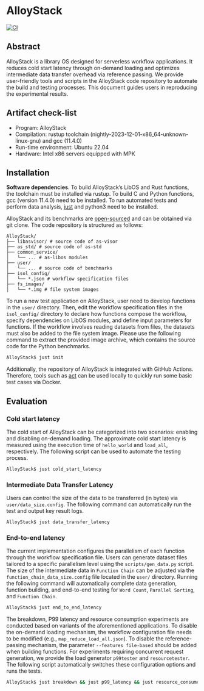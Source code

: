 # AlloyStack

[![CI](https://github.com/anti-entropy123/AlloyStack/actions/workflows/main.yml/badge.svg)](https://github.com/anti-entropy123/AlloyStack/actions/workflows/main.yml)

## Abstract
AlloyStack is a library OS designed for serverless workflow applications. It reduces cold start latency through on-demand loading and optimizes intermediate data transfer overhead via reference passing. We provide user-friendly tools and scripts in the AlloyStack code repository to automate the
build and testing processes. This document guides users in reproducing the experimental results.

## Artifact check-list

* Program: AlloyStack
* Compilation: rustup toolchain (nightly-2023-12-01-x86_64-unknown-linux-gnu) and gcc (11.4.0)
* Run-time environment: Ubuntu 22.04
* Hardware: Intel x86 servers equipped with MPK

## Installation

**Software dependencies**. To build AlloyStack’s LibOS and Rust functions, the toolchain must be installed via rustup. To build C and Python functions, gcc (version 11.4.0) need to be installed. To run automated tests and perform data analysis, [just](https://github.com/casey/just) and python3 need to be installed.

AlloyStack and its benchmarks are [open-sourced](https://github.com/anti-entropy123/AlloyStack) and can be obtained via git clone. The code repository is structured as follows:

```
AlloyStack/
├── libasvisor/ # source code of as-visor
├── as_std/ # source code of as-std
├── common_service/
│   └── ... # as-libos modules
├── user/
│   └── ... # source code of benchmarks
├── isol_config/
│   └── *.json # workflow specification files
├── fs_images/
│   └── *.img # file system images
```


To run a new test application on AlloyStack, user need to develop functions in the `user/` directory. Then, edit the workflow specification files in the `isol_config/` directory to declare how functions compose the workflow, specify dependencies on LibOS modules, and define input parameters for functions. If the workflow involves reading datasets from files, the datasets must also be added to the file system image. Please use the following command to extract the provided image archive, which contains the source code for the Python benchmarks.

```bash
AlloyStack$ just init
```

Additionally, the repository of AlloyStack is integrated with GitHub Actions. Therefore, tools such as [act](https://github.com/nektos/act) can be used locally to quickly run some basic test cases via Docker.

## Evaluation
### Cold start latency

The cold start of AlloyStack can be categorized into two scenarios: enabling and disabling on-demand loading. The approximate cold start latency is measured using the execution time of `hello_world` and `load_all`, respectively. The following script can be used to automate the testing process. 

```bash
AlloyStack$ just cold_start_latency
```

### Intermediate Data Transfer Latency
Users can control the size of the data to be transferred (in bytes) via `user/data_size.config`. The following command can automatically run the test and output key result logs.

```bash
AlloyStack$ just data_transfer_latency
```

### End-to-end latency

The current implementation configures the parallelism of each function through the workflow specification file. Users can generate dataset files tailored to a specific parallelism level using the `scripts/gen_data.py` script. The size of the intermediate data in `Function Chain` can be adjusted via the `function_chain_data_size.config` file located in the `user/` directory. Running the following command will automatically complete data generation, function building, and end-to-end testing for `Word Count`, `Parallel Sorting`, and `Function Chain`.

```bash
AlloyStack$ just end_to_end_latency
```

The breakdown, P99 latency and resource consumption experiments are conducted based on variants of the aforementioned applications. To disable the on-demand loading mechanism, the workflow configuration file needs to be modified (e.g., `map_reduce_load_all.json`). To disable the reference-passing mechanism, the parameter `--features file-based` should be added when building functions. For experiments requiring concurrent request generation, we provide the load generator `p99tester` and `resourcetester`. The following script automatically switches these configuration options and runs the tests.

```bash
AlloyStack$ just breakdown && just p99_latency && just resource_consume
```
